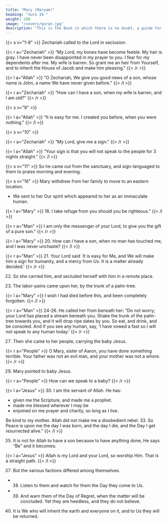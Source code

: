 ```yaml
---
title: "Mary (Maryam)"
heading: "Sura 19 "
weight: 108
image: "/covers/quran.jpg"
description: "This is the Book in which there is no doubt, a guide for the righteous."
---
```



<!-- {{< s v="1" >}}  Kaf, Ha, Ya, Ayn, Saad A mention of the mercy of your Lord towards His servant .{{< s v="3" >}}  When he called on his Lord, a call in seclusion. -->

{{< s v="1-8" >}}  Zechariah called to the Lord in seclusion: 

{{< r a="Zechariah" >}}
“My Lord, my bones have become feeble. My hair is gray. I have never been disappointed in my prayer to you. I fear for my dependents after me. My wife is barren. So grant me an heir from Yourself, and to inherit the House of Jacob and make him pleasing."
{{< /r >}}

{{< l a="Allah" >}}
“O Zechariah, We give you good news of a son, whose name is John, a name We have
never given before."
{{< /l >}}

{{< r a="Zechariah" >}}
“How can I have a son, when my wife is barren, and I am old?"
{{< /r >}}


{{< s v="9" >}} 

{{< l a="Allah" >}}
“It is easy for me. I created you before, when you were nothing."
{{< /l >}}


{{< s v="10" >}}

{{< r a="Zechariah" >}}
“My Lord, give me a sign."
{{< /r >}}


{{< l a="Allah" >}}
“Your sign is that you will not speak to the people for 3 nights straight.”
{{< /l >}}

{{< s v="11" >}} So he came out from the sanctuary, and sign-languaged to them to praise morning and evening.


<!-- 12. “O John, hold on to the Scripture firmly,”
and We gave him wisdom in his youth.

13. And tenderness from Us, and innocence.
He was devout.

14. And kind to his parents; and he was not a
disobedient tyrant.

15. And peace be upon him the day he was born, and the day he dies, and the Day he is raised alive. -->

{{< s v="16" >}} Mary withdrew from her family to move to an eastern location.
<!-- - She screened herself away from them. -->
- We sent to her Our spirit which appeared to her as an immaculate human.

{{< l a="Mary" >}}
18. I take refuge from you should you be righteous.”
{{< /l >}}

{{< r a="Man" >}}
I am only the messenger of your Lord, to give you the gift of a pure son.”
{{< /r >}}

{{< l a="Mary" >}}
20. How can I have a son, when no man has touched me, and I was never unchaste?
{{< /l >}}

{{< r a="Man" >}}
21. Your Lord said `It is easy for Me, and We will make him a sign for humanity, and a mercy from Us. It is a matter already decided.'
{{< /r >}}


22. So she carried him, and secluded herself with him in a remote place.

23. The labor-pains came upon her, by the trunk of a palm-tree.

{{< l a="Mary" >}}
I wish I had died before this, and been completely forgotten.
{{< /l >}}

{{< r a="Man" >}}
24-26. He called her from beneath her: “Do not worry; your Lord has placed a stream beneath you. Shake the trunk of the palm-tree towards you, and it will drop ripe dates by you. So eat, and drink, and be consoled. And if you see any human, say, ‘I have vowed a fast so I will not speak to any human today.'
{{< /r >}}


27. Then she came to her people, carrying the baby Jesus.


{{< r a="People" >}}
O Mary, sister of Aaron, you have done something terrible. Your father was not an evil man, and your mother was not a whore.
{{< /r >}}


29. Mary pointed to baby Jesus.

{{< r a="People" >}}
How can we speak to a baby?
{{< /r >}}

{{< l a="Jesus" >}}
30. I am the servant of Allah. He has:
- given me the Scripture, and made me a prophet.
- made me blessed wherever I may be
- enjoined on me prayer and charity, so long as I live.

Be kind to my mother. Allah did not make me a disobedient rebel.
33. So Peace is upon me the day I was born, and the day I die, and the Day I get resurrected alive.”
{{< /l >}}

<!-- 34. That is Jesus son of Mary—the Word of truth about which they doubt. -->

35. It is not for Allah to have a son because to have anything done, He says “Be” and it becomes.


{{< l a="Jesus" >}}
Allah is my Lord and your Lord, so worship Him. That is a straight path.
{{< /l >}}

37. But the various factions differed among themselves. <!-- So woe to those who disbelieve
from the scene of a tremendous Day.  -->
- 38. Listen to them and watch for them the Day they come to Us. <!-- But the wrongdoers today
are completely lost. -->
- 39. And warn them of the Day of Regret, when the matter will be concluded. Yet they are
heedless, and they do not believe.

40. It is We who will inherit the earth and everyone on it, and to Us they will be returned.

